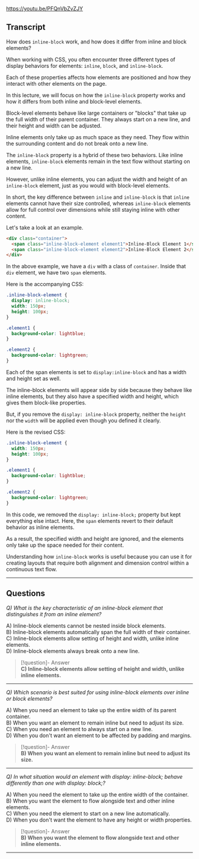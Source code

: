 https://youtu.be/PFQnVbZvZJY

## Transcript
How does `inline-block` work, and how does it differ from inline and block elements?

When working with CSS, you often encounter three different types of display behaviors for elements: `inline`, `block`, and `inline-block`.

Each of these properties affects how elements are positioned and how they interact with other elements on the page.

In this lecture, we will focus on how the `inline-block` property works and how it differs from both inline and block-level elements.

Block-level elements behave like large containers or "blocks" that take up the full width of their parent container. They always start on a new line, and their height and width can be adjusted.

Inline elements only take up as much space as they need. They flow within the surrounding content and do not break onto a new line.

The `inline-block` property is a hybrid of these two behaviors. Like inline elements, `inline-block` elements remain in the text flow without starting on a new line.

However, unlike inline elements, you can adjust the width and height of an `inline-block` element, just as you would with block-level elements.

In short, the key difference between `inline` and `inline-block` is that `inline` elements cannot have their size controlled, whereas `inline-block` elements allow for full control over dimensions while still staying inline with other content.

Let's take a look at an example.

```html
<div class="container">
  <span class="inline-block-element element1">Inline-Block Element 1</span>
  <span class="inline-block-element element2">Inline-Block Element 2</span>
</div>
```

In the above example, we have a `div` with a class of `container`. Inside that `div` element, we have two `span` elements.

Here is the accompanying CSS:

```css
.inline-block-element {
  display: inline-block;
  width: 150px;
  height: 100px;
}

.element1 {
  background-color: lightblue;
}

.element2 {
  background-color: lightgreen;
}
```

Each of the span elements is set to `display:inline-block` and has a width and height set as well.

The inline-block elements will appear side by side because they behave like inline elements, but they also have a specified width and height, which gives them block-like properties.

But, if you remove the `display: inline-block` property, neither the `height` nor the `width` will be applied even though you defined it clearly.

Here is the revised CSS:

```css
.inline-block-element {
  width: 150px;
  height: 100px;
}

.element1 {
  background-color: lightblue;
}

.element2 {
  background-color: lightgreen;
}
```

In this code, we removed the `display: inline-block;` property but kept everything else intact. Here, the `span` elements revert to their default behavior as inline elements.

As a result, the specified width and height are ignored, and the elements only take up the space needed for their content.

Understanding how `inline-block` works is useful because you can use it for creating layouts that require both alignment and dimension control within a continuous text flow.

---
## Questions
*Q) What is the key characteristic of an inline-block element that distinguishes it from an inline element?*

A) Inline-block elements cannot be nested inside block elements.  
B) Inline-block elements automatically span the full width of their container.  
C) Inline-block elements allow setting of height and width, unlike inline elements.  
D) Inline-block elements always break onto a new line.  

> [!question]- Answer  
> **C) Inline-block elements allow setting of height and width, unlike inline elements.**  

---

*Q) Which scenario is best suited for using inline-block elements over inline or block elements?*

A) When you need an element to take up the entire width of its parent container.  
B) When you want an element to remain inline but need to adjust its size.  
C) When you need an element to always start on a new line.  
D) When you don't want an element to be affected by padding and margins.  

> [!question]- Answer  
> **B) When you want an element to remain inline but need to adjust its size.**  

---

*Q) In what situation would an element with display: inline-block; behave differently than one with display: block;?*

A) When you need the element to take up the entire width of the container.  
B) When you want the element to flow alongside text and other inline elements.  
C) When you need the element to start on a new line automatically.  
D) When you don't want the element to have any height or width properties.  

> [!question]- Answer  
> **B) When you want the element to flow alongside text and other inline elements.**  

---
